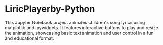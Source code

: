 # LiricPlayerby-Python
This Jupyter Notebook project animates children's song lyrics using matplotlib and ipywidgets. It features interactive buttons to play and resize the animation, showcasing basic text animation and user control in a fun and educational format.
